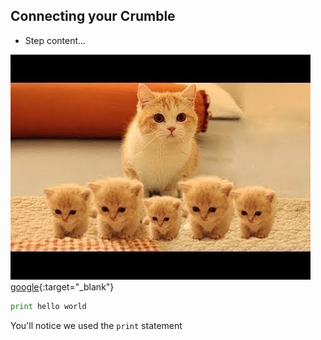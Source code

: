## Connecting your Crumble

+ Step content...

![cute kittens](images/kit.jpg)
[google](https://www.google.com){:target="_blank"}

```python
print hello world
```

You'll notice we used the `print` statement
